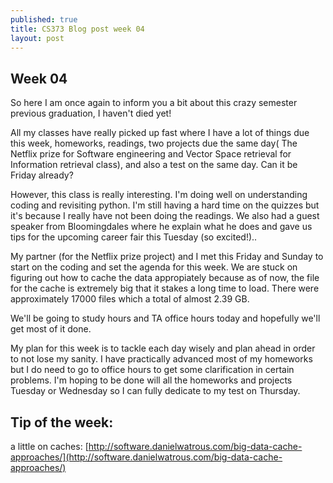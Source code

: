 ```yaml
---
published: true
title: CS373 Blog post week 04
layout: post
---
```

## Week 04

So here I am once again to inform you a bit about this crazy semester previous graduation, I haven't died yet!

All my classes have really picked up fast where I have a lot of things due this week, homeworks, readings, two projects due the same day( The Netflix prize for Software engineering and Vector Space retrieval for Information retrieval class), and also a test on the same day. Can it be Friday already?

However, this class is really interesting. I'm doing well on understanding coding and revisiting python. I'm still having a hard time on the quizzes but it's because I really have not been doing the readings. We also had a guest speaker from Bloomingdales where he explain what he does and gave us tips for the upcoming career fair this Tuesday (so excited!)..

My partner (for the Netflix prize project) and I met this Friday and Sunday to start on the coding and set the agenda for this week. We are stuck on figuring out how to cache the data appropiately because as of now, the file for the cache is extremely big that it stakes a long time to load. There were approximately 17000 files which a total of almost 2.39 GB. 

We'll be going to study hours and TA office hours today and hopefully we'll get most of it done.

My plan for this week is to tackle each day wisely and plan ahead in order to not lose my sanity. I have practically advanced most of my homeworks but I do need to go to office hours to get some clarification in certain problems. I'm hoping to be done will all the homeworks and projects Tuesday or Wednesday so I can fully dedicate to my test on Thursday.

## Tip of the week:
a little on caches:
[http://software.danielwatrous.com/big-data-cache-approaches/](http://software.danielwatrous.com/big-data-cache-approaches/)
